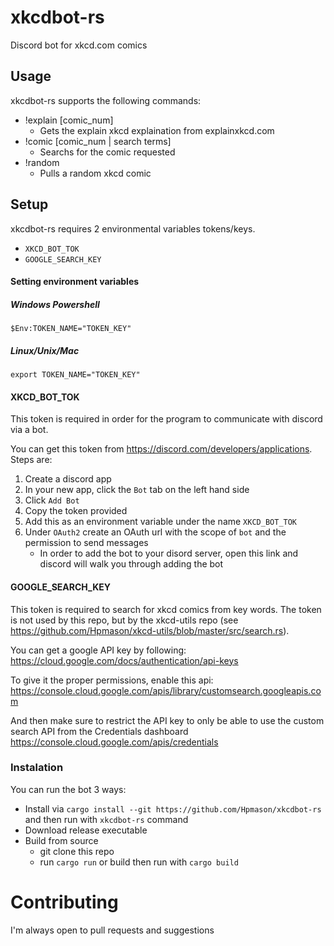 # xkcdbot-rs
Discord bot for xkcd.com comics
## Usage
xkcdbot-rs supports the following commands:
- !explain [comic_num]
  - Gets the explain xkcd explaination from explainxkcd.com
- !comic [comic_num | search terms]
  - Searchs for the comic requested
- !random
  - Pulls a random xkcd comic
## Setup
xkcdbot-rs requires 2 environmental variables tokens/keys.
- `XKCD_BOT_TOK`
- `GOOGLE_SEARCH_KEY`

#### Setting environment variables
##### Windows Powershell
```
$Env:TOKEN_NAME="TOKEN_KEY"
```
##### Linux/Unix/Mac
```
export TOKEN_NAME="TOKEN_KEY"
```
#### XKCD_BOT_TOK
This token is required in order for the program to communicate with discord via a bot.

You can get this token from https://discord.com/developers/applications.
Steps are:
1. Create a discord app
2. In your new app, click the `Bot` tab on the left hand side
3. Click `Add Bot`
4. Copy the token provided
5. Add this as an environment variable under the name `XKCD_BOT_TOK`
6. Under `OAuth2` create an OAuth url with the scope of `bot` and the permission to send messages
    - In order to add the bot to your disord server, open this link and discord will walk you through adding the bot

#### GOOGLE_SEARCH_KEY
This token is required to search for xkcd comics from key words. The token is not used by this repo, but by the xkcd-utils repo (see https://github.com/Hpmason/xkcd-utils/blob/master/src/search.rs).

You can get a google API key by following: https://cloud.google.com/docs/authentication/api-keys

To give it the proper permissions, enable this api: https://console.cloud.google.com/apis/library/customsearch.googleapis.com

And then make sure to restrict the API key to only be able to use the custom search API from the Credentials dashboard https://console.cloud.google.com/apis/credentials

### Instalation
You can run the bot 3 ways:
- Install via `cargo install --git https://github.com/Hpmason/xkcdbot-rs` and then run with `xkcdbot-rs` command
- Download release executable
- Build from source
  - git clone this repo
  - run `cargo run` or build then run with `cargo build`

# Contributing
 I'm always open to pull requests and suggestions
